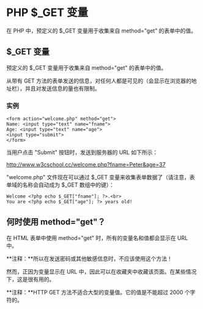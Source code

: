 
# PHP $_GET 变量

在 PHP 中，预定义的 $_GET 变量用于收集来自 method="get" 的表单中的值。

## $_GET 变量

预定义的 $_GET 变量用于收集来自 method="get" 的表单中的值。

从带有 GET 方法的表单发送的信息，对任何人都是可见的（会显示在浏览器的地址栏），并且对发送信息的量也有限制。

### 实例

```
<form action="welcome.php" method="get">  
Name: <input type="text" name="fname">  
Age: <input type="text" name="age">  
<input type="submit">  
</form>
```

当用户点击 "Submit" 按钮时，发送到服务器的 URL 如下所示：

http://www.w3cschool.cc/welcome.php?fname=Peter&age=37

"welcome.php" 文件现在可以通过 $_GET 变量来收集表单数据了（请注意，表单域的名称会自动成为 $_GET 数组中的键）：

```
Welcome <?php echo $_GET["fname"]; ?>.<br>  
You are <?php echo $_GET["age"]; ?> years old!  
```

## 何时使用 method="get"？

在 HTML 表单中使用 method="get" 时，所有的变量名和值都会显示在 URL 中。

**注释：**所以在发送密码或其他敏感信息时，不应该使用这个方法！

然而，正因为变量显示在 URL 中，因此可以在收藏夹中收藏该页面。在某些情况下，这是很有用的。

**注释：**HTTP GET 方法不适合大型的变量值。它的值是不能超过 2000 个字符的。  

